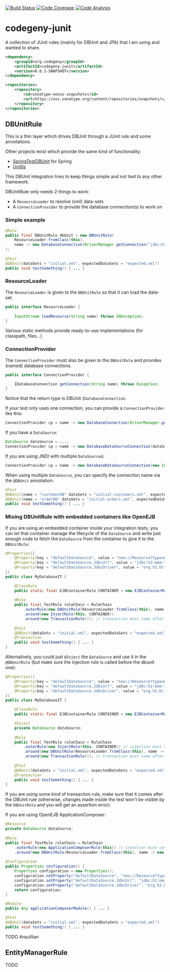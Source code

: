 [![Build Status](https://travis-ci.org/codegeny/codegeny-junit.png)](https://travis-ci.org/codegeny/codegeny-junit)
[![Code Coverage](https://codecov.io/gh/codegeny/codegeny-junit/branch/master/graph/badge.svg)](https://codecov.io/gh/codegeny/codegeny-junit/branch/master)
[![Code Analysis](https://api.codacy.com/project/badge/Grade/727060bc23ae406f836f76fac448a01f)](https://www.codacy.com/app/codegeny/codegeny-junit)

# codegeny-junit

A collection of JUnit rules (mainly for DBUnit and JPA) that I am using and wanted to share.

```xml
<dependency>
	<groupId>org.codegeny</groupId>
	<artifactId>codegeny-junit</artifactId>
	<version>0.0.1-SNAPSHOT</version>
</dependency>

<repositories>
	<repository>
		<id>sonatype-nexus-snapshots</id>
		<url>https://oss.sonatype.org/content/repositories/snapshots/</url>
	</repository>
</repositories>
```

## DBUnitRule

This is a thin layer which drives DBUnit through a JUnit rule and some annotations.

Other projects exist which provide the same kind of functionality:

- [SpringTestDBUnit](https://github.com/springtestdbunit/spring-test-dbunit) for Spring
- [Unitils](http://www.unitils.org/tutorial-database.html)

This DBUnit integration tries to keep things simple and not tied to any other framework.

DBUnitRule only needs 2 things to work:

- A `ResourceLoader` to resolve (xml) data-sets
- A `ConnectionProvider` to provide the database connection(s) to work on

### Simple example

```java
@Rule
public final DBUnitRule dbUnit = new DBUnitRule(
    ResourceLoader.fromClass(this),
    name -> new DatabaseConnection(DriverManager.getConnection("jdbc:h2:mem:test;DB_CLOSE_DELAY=-1", "sa", ""))
);
    
@Test
@DBUnit(dataSets = "initial.xml", expectedDataSets = "expected.xml")
public void testSomething() { ... }    
```

### ResourceLoader

The `ResourceLoader` is given to the `DBUnitRule` so that it can load the data-set.

```java
public interface ResourceLoader {
	
    InputStream loadResource(String name) throws IOException;
}   
```

Various static methods provide ready-to-use implementations (for classpath, files...)

### ConnectionProvider

The `ConnectionProvider` must also be given to the `DBUnitRule` and provides (named) database connections.

```java
public interface ConnectionProvider {

    IDatabaseConnection getConnection(String name) throws Exception;
}
```

Notice that the return type is DBUnit `IDatabaseConnection`.

If your test only uses one connection, you can provide a `ConnectionProvider` like this:

```java
ConnectionProvider cp = name -> new DatabaseConnection(DriverManager.getConnection("jdbc:h2:mem:test;DB_CLOSE_DELAY=-1", "sa", ""));
```

If you have a `DataSource`:

```java
DataSource dataSource = ...;
ConnectionProvider cp = name -> new DatabaseDataSourceConnection(dataSource);
```

If you are using JNDI with multiple `DataSource`s:

```java
ConnectionProvider cp = name -> new DatabaseDataSourceConnection(new InitialContext(), "java:comp/env/jdbc/" + name));
```

When using multiple `DataSource`, you can specify the connection name via the `@DBUnit` annotation:

```java
@Test
@DBUnit(name = "customerDB" dataSets = "initial-customers.xml", expectedDataSets = "expected-customers.xml")
@DBUnit(name = "orderDB" dataSets = "initial-orders.xml", expectedDataSets = "expected-orders.xml")
public void testSomething() { ... }
```

### Mixing DBUnitRule with embedded containers like OpenEJB

If you are using an embedded container inside your integration tests, you can let that container manage the lifecycle of the `DataSource` and write
just enough code to fetch the `DataSource` from the container to give it to the `DBUnitRule`:

```java
@Properties({
	@Property(key = "defaultDataSource", value = "new://Resource?type=DataSource"),
	@Property(key = "defaultDataSource.JdbcUrl", value = "jdbc:h2:mem:test;DB_CLOSE_DELAY=-1"),
	@Property(key = "defaultDataSource.JdbcDriver", value = "org.h2.Driver"),
})
public class MyDatabaseIT {

    @ClassRule
    public static final EJBContainerRule CONTAINER = new EJBContainerRule(); 
	
    @Rule
    public final TestRule ruleChain = RuleChain
        .outerRule(new DBUnitRule(ResourceLoader.fromClass(this), name -> new DatabaseDataSourceConnection(CONTAINER.resource(DataSource.class, "defaultDataSource"))))
        .around(new InjectRule(this, CONTAINER))
        .around(new TransactionRule()); // transaction must come after dbunit
        
    @Test
    @DBUnit(dataSets = "initial.xml", expectedDataSets = "expected.xml")
    @Transaction
    public void testSomething() { ... }  
}
```

Alternatively, you could just `@Inject` the `DataSource` and use it in the `@DBUnitRule` (but make sure the injection rule is called before the dbunit one):

```java
@Properties({
	@Property(key = "defaultDataSource", value = "new://Resource?type=DataSource"),
	@Property(key = "defaultDataSource.JdbcUrl", value = "jdbc:h2:mem:test;DB_CLOSE_DELAY=-1"),
	@Property(key = "defaultDataSource.JdbcDriver", value = "org.h2.Driver"),
})
public class MyDatabaseIT {

    @ClassRule
    public static final EJBContainerRule CONTAINER = new EJBContainerRule(); 

    @Inject
    private DataSource dataSource;
	
    @Rule
    public final TestRule ruleChain = RuleChain
        .outerRule(new InjectRule(this, CONTAINER)) // injection must come before dbunit
        .around(new DBUnitRule(ResourceLoader.fromClass(this), name -> new DatabaseDataSourceConnection(this.dataSource))
        .around(new TransactionRule()); // transaction must come after dbunit
        
    @Test
    @DBUnit(dataSets = "initial.xml", expectedDataSets = "expected.xml")
    @Transaction
    public void testSomething() { ... }  
}
```

If you are using some kind of transaction rule, make sure that it comes after the DBUnit rule (otherwise, changes made inside the test won't be visible by the `DBUnitRule`
and you will get an assertion error).

If you are using OpenEJB ApplicationComposer:

```java
@Resource
private DataSource dataSource;
	
@Rule
public final TestRule ruleChain = RuleChain
    .outerRule(new ApplicationComposerRule(this)) // injection must come before dbunit
    .around(new DBUnitRule(ResourceLoader.fromClass(this), name -> new DatabaseDataSourceConnection(this.dataSource)));
	
@Configuration
public Properties configuration() {
    Properties configuration = new Properties();
    configuration.setProperty("defaultDataSource", "new://Resource?type=DataSource");
    configuration.setProperty("defaultDataSource.JdbcUrl", "jdbc:h2:mem:test;DB_CLOSE_DELAY=-1");
    configuration.setProperty("defaultDataSource.JdbcDriver", "org.h2.Driver");
    return configuration;
}

@Module
public Any applicationComposerModule() { ... }

@Test
@DBUnit(dataSets = "initial.xml", expectedDataSets = "expected.xml")
public void testSomething() { ... } 
```

TODO Arquillian

## EntityManagerRule

TODO